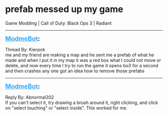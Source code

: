 # prefab messed up my game
Game Modding | Call of Duty: Black Ops 3 | Radiant

---
<strong style="font-size: 1.4em;"><span style="text-decoration: underline;text-decoration-color: #34a7f9;"><span style="color:#34a7f9;">ModmeBot</span></span>:</strong>

<p>Thread By: Kierpok<br />me and my friend are making a map and he sent me a prefab of what he made and when I put it in my map it was a red box what I could not move or delete, and now every time I try to run the game it opens bo3 for a second and then crashes any one got an idea how to remove those prefabs</p>

---
<strong style="font-size: 1.4em;"><span style="text-decoration: underline;text-decoration-color: #34a7f9;"><span style="color:#34a7f9;">ModmeBot</span></span>:</strong>

<p>Reply By: Abnormal202<br />If you can&#39;t select it, try drawing a brush around it, right clicking, and click on &quot;select touching&quot; or &quot;select inside&quot;. This worked for me.</p>
